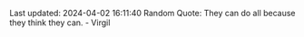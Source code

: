 Last updated: 2024-04-02 16:11:40
Random Quote: They can do all because they think they can. - Virgil